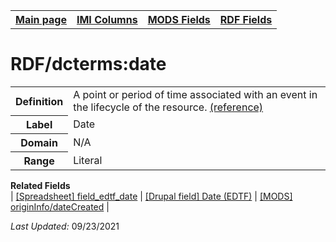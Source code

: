 <!DOCTYPE html>
<html>

<body>
<table style="width:100%">
  <tr>
    <th><a href="index.md">Main page</a></th>
	<th><a href="IMI.md">IMI Columns</a></th>
    <th><a href="MODS.md">MODS Fields</a></th>
    <th><a href="RDF.md">RDF Fields</a></th>
  </tr>
</table>



<h1>RDF/dcterms:date</h1>
<table>
<tr>
	<th>Definition</th>
	<td>A point or period of time associated with an event in the lifecycle of the resource. <a href="https://www.dublincore.org/specifications/dublin-core/dcmi-terms/#http://purl.org/dc/terms/date">(reference)</a></td>
</tr>
<tr>
	<th>Label</th>
	<td>Date</td>
</tr>
<tr>
	<th>Domain</th>
	<td>N/A</td>
</tr>
<tr>
	<th>Range</th>
	<td>Literal</td>
</tr>
</table>
<dl>
	<dt><b>Related Fields</b></dt>
		| <a href="field_edtf_date.md">[Spreadsheet] field_edtf_date</a> | 
		<a href="DrupalFields.md">[Drupal field] Date (EDTF)</a> | 
		<a href="mods.originInfo.dateCreated.md">[MODS] originInfo/dateCreated</a> |
</dl>
<p><i>Last Updated: </i>09/23/2021</p>
</body>
</html>



